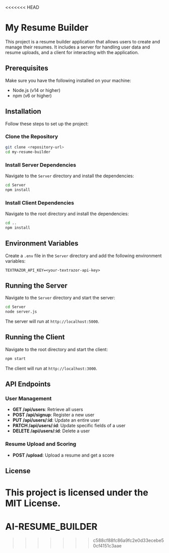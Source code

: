 <<<<<<< HEAD
# My Resume Builder

This project is a resume builder application that allows users to create and manage their resumes. It includes a server for handling user data and resume uploads, and a client for interacting with the application.

## Prerequisites

Make sure you have the following installed on your machine:
- Node.js (v14 or higher)
- npm (v6 or higher)

## Installation

Follow these steps to set up the project:

### Clone the Repository

```sh
git clone <repository-url>
cd my-resume-builder
```

### Install Server Dependencies

Navigate to the `Server` directory and install the dependencies:

```sh
cd Server
npm install
```

### Install Client Dependencies

Navigate to the root directory and install the dependencies:

```sh
cd ..
npm install
```

## Environment Variables

Create a `.env` file in the `Server` directory and add the following environment variables:

```
TEXTRAZOR_API_KEY=<your-textrazor-api-key>
```

## Running the Server

Navigate to the `Server` directory and start the server:

```sh
cd Server
node server.js
```

The server will run at `http://localhost:5000`.

## Running the Client

Navigate to the root directory and start the client:

```sh
npm start
```

The client will run at `http://localhost:3000`.

## API Endpoints

### User Management

- **GET /api/users**: Retrieve all users
- **POST /api/signup**: Register a new user
- **PUT /api/users/:id**: Update an entire user
- **PATCH /api/users/:id**: Update specific fields of a user
- **DELETE /api/users/:id**: Delete a user

### Resume Upload and Scoring

- **POST /upload**: Upload a resume and get a score

## License

This project is licensed under the MIT License.
=======
# AI-RESUME_BUILDER
>>>>>>> c588cf88fc86a9fc2e0d33ecebe50cf4151c3aae
